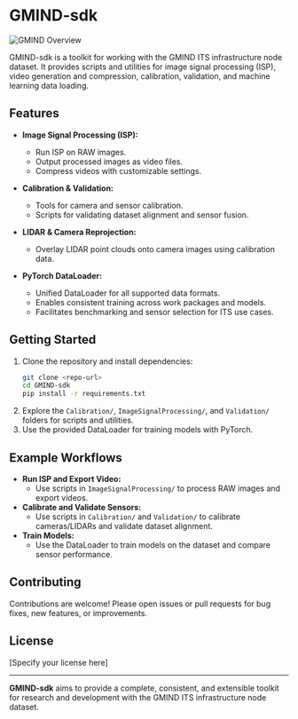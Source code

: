 # GMIND-sdk

![GMIND Overview](misc/GMIND-Overall.png)

GMIND-sdk is a toolkit for working with the GMIND ITS infrastructure node dataset. It provides scripts and utilities for image signal processing (ISP), video generation and compression, calibration, validation, and machine learning data loading.

## Features

- **Image Signal Processing (ISP):**
  - Run ISP on RAW images.
  - Output processed images as video files.
  - Compress videos with customizable settings.

- **Calibration & Validation:**
  - Tools for camera and sensor calibration.
  - Scripts for validating dataset alignment and sensor fusion.

- **LIDAR & Camera Reprojection:**
  - Overlay LIDAR point clouds onto camera images using calibration data.

- **PyTorch DataLoader:**
  - Unified DataLoader for all supported data formats.
  - Enables consistent training across work packages and models.
  - Facilitates benchmarking and sensor selection for ITS use cases.

## Getting Started

1. Clone the repository and install dependencies:
   ```sh
   git clone <repo-url>
   cd GMIND-sdk
   pip install -r requirements.txt
   ```
2. Explore the `Calibration/`, `ImageSignalProcessing/`, and `Validation/` folders for scripts and utilities.
3. Use the provided DataLoader for training models with PyTorch.

## Example Workflows

- **Run ISP and Export Video:**
  - Use scripts in `ImageSignalProcessing/` to process RAW images and export videos.
- **Calibrate and Validate Sensors:**
  - Use scripts in `Calibration/` and `Validation/` to calibrate cameras/LIDARs and validate dataset alignment.
- **Train Models:**
  - Use the DataLoader to train models on the dataset and compare sensor performance.

## Contributing

Contributions are welcome! Please open issues or pull requests for bug fixes, new features, or improvements.

## License

[Specify your license here]

---

**GMIND-sdk** aims to provide a complete, consistent, and extensible toolkit for research and development with the GMIND ITS infrastructure node dataset.
